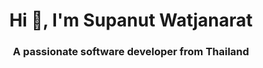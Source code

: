 <h1 align="center">Hi 👋, I'm Supanut Watjanarat</h1>
<h3 align="center">A passionate software developer from Thailand</h3>
